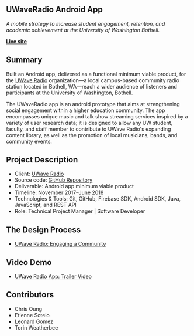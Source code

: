 ## UWaveRadio Android App

*A mobile strategy to increase student engagement, retention, and academic achievement at the University of Washington Bothell.*

**[Live site](https://chriso23.github.io/uwave-app)**

## Summary

Built an Android app, delivered as a functional minimum viable product, for the [UWave Radio](uwave.fm) organization—a local campus-based community radio station located in Bothell, WA—reach a wider audience of listeners and participants at the University of Washington, Bothell. 

The UWaveRadio app is an android prototype that aims at strengthening social engagement within a higher education community. The app encompasses unique music and talk show streaming services inspired by a variety of user research data; it is designed to allow any UW student, faculty, and staff member to contribute to UWave Radio's expanding content library, as well as the promotion of local musicians, bands, and community events.


## Project Description

- Client: [UWave Radio](uwave.fm)
- Source code: [GitHub Repository](https://github.com/chrisoung/uwave-app/edit/gh-pages)
- Deliverable: Android app minimum viable product
- Timeline: November 2017–June 2018
- Technologies & Tools: Git, GitHub, Firebase SDK, Android SDK, Java, JavaScript, and REST API
- Role: Technical Project Manager | Software Developer


## The Design Process

- [UWave Radio: Engaging a Community](https://docs.google.com/presentation/d/e/2PACX-1vRHrR_hMKWqeVFWRrEfHaYBRjDf_sbfruLtcaAzsHJpPPESqksKjv96UF0gfMXvi657U_IflOazLZxi/pub?start=false&loop=false&delayms=3000)


## Video Demo

- [UWave Radio App: Trailer Video](https://www.youtube.com/watch?v=MfDhygftfd4)


## Contributors

- Chris Oung 
- Etienne Sotelo
- Leonard Gomez
- Torin Weatherbee

